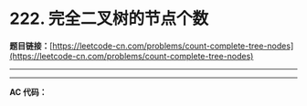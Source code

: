 # 222. 完全二叉树的节点个数

**题目链接：**[https://leetcode-cn.com/problems/count-complete-tree-nodes](https://leetcode-cn.com/problems/count-complete-tree-nodes)

---

<Cards card="leetcode_222_count-complete-tree-nodes"></Cards>

---

**AC 代码：**

```java

```